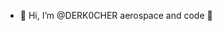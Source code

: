 - 👋 Hi, I’m @DERK0CHER
aerospace and code 💅
<!---
DERK0CHER/DERK0CHER is a ✨ special ✨ repository because its `README.md` (this file) appears on your GitHub profile.
You can click the Preview link to take a look at your changes.
--->
